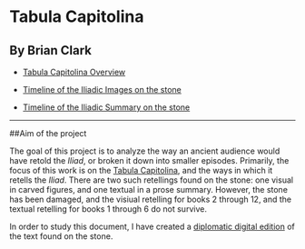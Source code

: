# Tabula Capitolina

## By Brian Clark

- [Tabula Capitolina Overview](Intro.md)

- [Timeline of the Iliadic Images on the stone](tabImagesTL.md)

- [Timeline of the Iliadic Summary on the stone](tabTextTL.md)

---------

##Aim of the project

The goal of this project is to analyze the way an ancient audience would have retold the *Iliad*, or broken it down into smaller episodes. Primarily, the focus of this work is on the [Tabula Capitolina](http://shot.holycross.edu/eikon/tabulaeiliacae/Capitoline_1.jpg), and the ways in which it retells the *Iliad*. There are two such retellings found on the stone: one visual in carved figures, and one textual in a prose summary. However, the stone has been damaged, and the visiual retelling for books 2 through 12, and the textual retelling for books 1 through 6 do not survive. 

In order to study this document, I have created a [diplomatic digital edition](digitalEditing.md) of the text found on the stone. 

